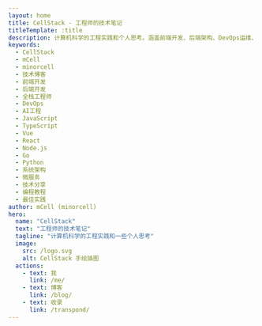 ```yaml
---
layout: home
title: CellStack - 工程师的技术笔记
titleTemplate: :title
description: 计算机科学的工程实践和个人思考。涵盖前端开发、后端架构、DevOps运维、AI工程等技术领域的深度文章和实战经验分享。
keywords: 
  - CellStack
  - mCell
  - minorcell
  - 技术博客
  - 前端开发
  - 后端开发
  - 全栈工程师
  - DevOps
  - AI工程
  - JavaScript
  - TypeScript
  - Vue
  - React
  - Node.js
  - Go
  - Python
  - 系统架构
  - 微服务
  - 技术分享
  - 编程教程
  - 最佳实践
author: mCell (minorcell)
hero:
  name: "CellStack"
  text: "工程师的技术笔记"
  tagline: "计算机科学的工程实践和一些个人思考"
  image:
    src: /logo.svg
    alt: CellStack 手绘插图
  actions:
    - text: 我
      link: /me/
    - text: 博客
      link: /blog/
    - text: 收录
      link: /transpond/
---
```


